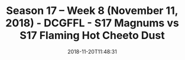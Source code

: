 ---
title: Season 17 – Week 8 (November 11, 2018) - DCGFFL - S17 Magnums vs S17 Flaming
  Hot Cheeto Dust
teams-score:
- team: _teams/s17-gold.md
  score:
- team: _teams/s17-orange.md
  score: 27
mvp: S. LaGow (Gold), P. Tobin (Orange)
game-ball: D. Toledo (Gold), A. Livingstone (Orange)
season: 17
week: 8
date: '2018-11-20T11:48:31'
pageid: season-17-week-8-november-11-2018-6692-vs-6698
---